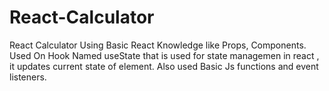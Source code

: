 # React-Calculator
React Calculator Using Basic React Knowledge like Props, Components.
Used On Hook Named useState that is used for state managemen in react , it updates current state of element.
Also used Basic Js functions and event listeners.
